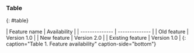
### Table
{: #table}

| Feature name | Availability |
| -------------- | -------------- |<old-feature>
| Old feature | Version 1.0 |</old-feature><new-feature>
| New feature | Version 2.0 |</new-feature>
| Existing feature | Version 1.0 |
{: caption="Table 1. Feature availability" caption-side="bottom"}
